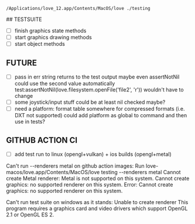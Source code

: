 `/Applications/love_12.app/Contents/MacOS/love ./testing`

## TESTSUITE
- [ ] finish graphics state methods
- [ ] start graphics drawing methods
- [ ] start object methods

## FUTURE
- [ ] pass in err string returns to the test output
  maybe even assertNotNil could use the second value automatically
  test:assertNotNil(love.filesystem.openFile('file2', 'r')) wouldn't have to change
- [ ] some joystick/input stuff could be at least nil checked maybe?
- [ ] need a platform: format table somewhere for compressed formats (i.e. DXT not supported)
  could add platform as global to command and then use in tests?

## GITHUB ACTION CI
- [ ] add test run to linux (opengl+vulkan) + ios builds (opengl+metal)

Can't run --renderers metal on github action images:
Run love-macos/love.app/Contents/MacOS/love testing --renderers metal
Cannot create Metal renderer: Metal is not supported on this system.
Cannot create graphics: no supported renderer on this system.
Error: Cannot create graphics: no supported renderer on this system.

Can't run test suite on windows as it stands:
Unable to create renderer
This program requires a graphics card and video drivers which support OpenGL 2.1 or OpenGL ES 2.

